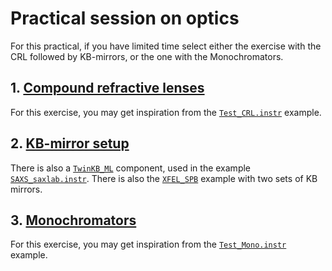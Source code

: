 # Practical session on optics

For this practical, if you have limited time select either the exercise with the CRL followed by KB-mirrors, or the one with the Monochromators.

## 1. [Compound refractive lenses](1_CRLs/)

For this exercise, you may get inspiration from the [`Test_CRL.instr`](http://mcxtrace.org/download/components/3.0/examples/Test_CRL.html) example. 
   
## 2. [KB-mirror setup](2_KB_mirrors/)

There is also a [`TwinKB_ML`](http://mcxtrace.org/download/components/3.0/optics/TwinKB_ML.html) component, used in the example [`SAXS_saxlab.instr`](http://mcxtrace.org/download/components/3.0/examples/SAXS_saxlab.html). There is also the [`XFEL_SPB`](http://mcxtrace.org/download/components/3.0/examples/XFEL_SPB.html) example with two sets of KB mirrors.

## 3. [Monochromators](3_Monochromators/)

For this exercise, you may get inspiration from the [`Test_Mono.instr`](http://mcxtrace.org/download/components/3.0/examples/Test_Mono.html) example.

